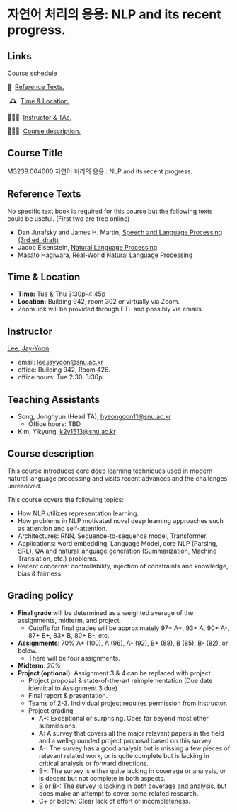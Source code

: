 # 자연어 처리의 응용: NLP and its recent progress.

## Links

[Course schedule](https://leejayyoon.github.io/nlp-gsds/course_schedule.html)

📕   [Reference Texts.](%E1%84%8C%E1%85%A1%E1%84%8B%E1%85%A7%E1%86%AB%E1%84%8B%E1%85%A5%20%E1%84%8E%E1%85%A5%E1%84%85%E1%85%B5%E1%84%8B%E1%85%B4%20%E1%84%8B%E1%85%B3%E1%86%BC%E1%84%8B%E1%85%AD%E1%86%BC%20NLP%20and%20its%20recent%20progress%2035fe2e06897944258eaaab14f77c322a.md)

 🕰  [Time & Location.](%E1%84%8C%E1%85%A1%E1%84%8B%E1%85%A7%E1%86%AB%E1%84%8B%E1%85%A5%20%E1%84%8E%E1%85%A5%E1%84%85%E1%85%B5%E1%84%8B%E1%85%B4%20%E1%84%8B%E1%85%B3%E1%86%BC%E1%84%8B%E1%85%AD%E1%86%BC%20NLP%20and%20its%20recent%20progress%2035fe2e06897944258eaaab14f77c322a.md)

👨🏻‍🏫   [Instructor & TAs.](%E1%84%8C%E1%85%A1%E1%84%8B%E1%85%A7%E1%86%AB%E1%84%8B%E1%85%A5%20%E1%84%8E%E1%85%A5%E1%84%85%E1%85%B5%E1%84%8B%E1%85%B4%20%E1%84%8B%E1%85%B3%E1%86%BC%E1%84%8B%E1%85%AD%E1%86%BC%20NLP%20and%20its%20recent%20progress%2035fe2e06897944258eaaab14f77c322a.md)

🏃🏻‍♂️   [Course description.](%E1%84%8C%E1%85%A1%E1%84%8B%E1%85%A7%E1%86%AB%E1%84%8B%E1%85%A5%20%E1%84%8E%E1%85%A5%E1%84%85%E1%85%B5%E1%84%8B%E1%85%B4%20%E1%84%8B%E1%85%B3%E1%86%BC%E1%84%8B%E1%85%AD%E1%86%BC%20NLP%20and%20its%20recent%20progress%2035fe2e06897944258eaaab14f77c322a.md)

## Course Title

M3239.004000  자연어 처리의 응용 : NLP and its recent progress.

## **Reference Texts**

No specific text book is required for this course but the following texts could be useful.  (First two are free online)

- Dan Jurafsky and James H. Martin, [Speech and Language Processing (3rd ed. draft)](https://web.stanford.edu/~jurafsky/slp3/)
- Jacob Eisenstein, [Natural Language Processing](https://github.com/jacobeisenstein/gt-nlp-class/blob/master/notes/eisenstein-nlp-notes.pdf)
- Masato Hagiwara, [Real-World Natural Language Processing](https://www.manning.com/books/real-world-natural-language-processing)

## Time & Location

- **Time:** Tue & Thu 3:30p-4:45p
- **Location:** Building 942, room 302 or virtually via Zoom.
- Zoom link will be provided through ETL and possibly via emails.

## Instructor

[Lee, Jay-Yoon](https://leejayyoon.github.io/) 

- email: lee.jayyoon@snu.ac.kr
- office: Building 942, Room 426.
- office hours: Tue 2:30-3:30p

## Teaching Assistants

- Song, Jonghyun (Head TA), [hyeongoon11@snu.ac.kr](mailto:hyeongoon11@snu.ac.kr)
    - Office hours: TBD
- Kim, Yikyung, [k2y1513@snu.ac.kr](mailto:k2y1513@snu.ac.kr)

## Course description

This course introduces core deep learning techniques used in modern natural language processing and visits recent advances and the challenges unresolved.

This course covers the following topics:

- How NLP utilizes representation learning.
- How problems in NLP motivated novel deep learning approaches such as attention and self-attention.
- Architectures: RNN, Sequence-to-sequence model, Transformer.
- Applications: word embedding, Language Model, core NLP (Parsing, SRL), QA and natural language generation (Summarization, Machine Translation, etc.) problems.
- Recent concerns: controllability, injection of constraints and knowledge, bias & fairness

## Grading policy

- **Final grade** will be determined as a weighted average of the assignments, midterm, and project.
    - Cutoffs for final grades will be approximately 97+ A+, 93+ A, 90+ A-, 87+ B+, 83+ B, 80+ B-, etc.
- **Assignments**: 70%  A+ (100), A (96), A- (92), B+ (88), B (85), B- (82), or below.
    - There will be four assignments.
- **Midterm**: *20%*
- **Project (optional):** Assignment 3 & 4 can be replaced with project.
    - Project proposal & state-of-the-art reimplementation (Due date identical to Assignment 3 due)
    - Final report & presentation.
    - Teams of 2-3. Individual project requires permission from instructor.
    - Project grading
        - A+: Exceptional or surprising. Goes far beyond most other submissions.
        - A: A survey that covers all the major relevant papers in the field and a well-grounded project proposal based on this survey.
        - A-: The survey has a good analysis but is missing a few pieces of relevant related work, or is quite complete but is lacking in critical analysis or forward directions.
        - B+: The survey is either quite lacking in coverage or analysis, or is decent but not complete in both aspects.
        - B or B-: The survey is lacking in both coverage and analysis, but does make an attempt to cover some related research.
        - C+ or below: Clear lack of effort or incompleteness.